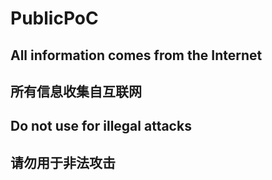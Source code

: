 # PublicPoC
## All information comes from the Internet
## 所有信息收集自互联网
## Do not use for illegal attacks
## 请勿用于非法攻击
